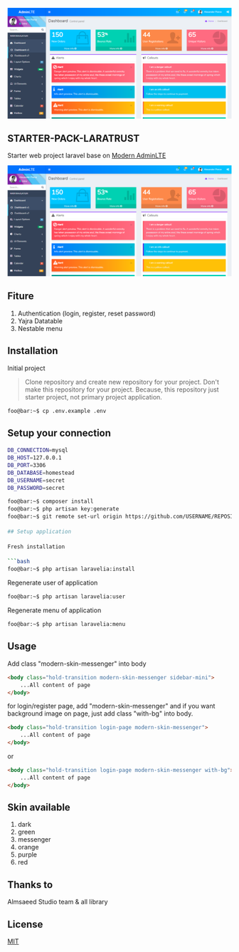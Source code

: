 ![STARTER-PACK-LARATRUST](public/images/modern-skin-messenger.png?raw=true "STARTER-PACK-LARATRUST")

## STARTER-PACK-LARATRUST
Starter web project laravel base on [Modern AdminLTE](https://github.com/kenhyuwa/modern-adminlte)

![STARTER-PACK-LARATRUST](public/images/modern-skin-messenger.png?raw=true "STARTER-PACK-LARATRUST")

## Fiture
1. Authentication (login, register, reset password)
2. Yajra Datatable
3. Nestable menu

## Installation

Initial project

> Clone repository and create new repository for your project. Don't make this repository for your project. Because, this repository just starter project, not primary project application.

```bash 
foo@bar:~$ cp .env.example .env 
```

## Setup your connection

```bash
DB_CONNECTION=mysql
DB_HOST=127.0.0.1
DB_PORT=3306
DB_DATABASE=homestead
DB_USERNAME=secret
DB_PASSWORD=secret
```

```bash
foo@bar:~$ composer install
foo@bar:~$ php artisan key:generate 
foo@bar:~$ git remote set-url origin https://github.com/USERNAME/REPOSITORY.git

## Setup application 

Fresh installation 

```bash
foo@bar:~$ php artisan laravelia:install
```

Regenerate user of application

```bash
foo@bar:~$ php artisan laravelia:user
```

Regenerate menu of application

```bash
foo@bar:~$ php artisan laravelia:menu
```

## Usage

Add class "modern-skin-messenger" into body

```html
<body class="hold-transition modern-skin-messenger sidebar-mini">
	...All content of page
</body>
```

for login/register page, add "modern-skin-messenger" and if you want background image on page, just add class "with-bg" into body.


```html
<body class="hold-transition login-page modern-skin-messenger">
	...All content of page
</body>
```
or
```html
<body class="hold-transition login-page modern-skin-messenger with-bg">
	...All content of page
</body>
```

## Skin available
1. dark 
2. green 
3. messenger 
4. orange 
5. purple
6. red

## Thanks to
Almsaeed Studio team & all library

## License
[MIT](LICENSE)